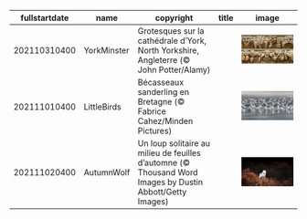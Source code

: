 |fullstartdate|name|copyright|title|image|
|--|--|--|--|--|
202110310400|YorkMinster|Grotesques sur la cathédrale d’York, North Yorkshire, Angleterre (© John Potter/Alamy)||![](/fr-CA/2021/11/202110310400YorkMinster.jpg)|
202111010400|LittleBirds|Bécasseaux sanderling en Bretagne (© Fabrice Cahez/Minden Pictures)||![](/fr-CA/2021/11/202111010400LittleBirds.jpg)|
202111020400|AutumnWolf|Un loup solitaire au milieu de feuilles d’automne (© Thousand Word Images by Dustin Abbott/Getty Images)||![](/fr-CA/2021/11/202111020400AutumnWolf.jpg)|
